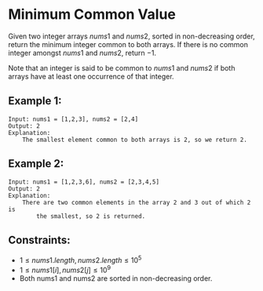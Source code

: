 # Minimum Common Value

Given two integer arrays $nums1$ and $nums2$, sorted in non-decreasing order,  
return the minimum integer common to both arrays. If there is no common  
integer amongst $nums1$ and $nums2$, return $-1$.

Note that an integer is said to be common to $nums1$ and $nums2$ if both  
arrays have at least one occurrence of that integer.

 

## Example 1:

    Input: nums1 = [1,2,3], nums2 = [2,4]
    Output: 2
    Explanation: 
        The smallest element common to both arrays is 2, so we return 2.

## Example 2:

    Input: nums1 = [1,2,3,6], nums2 = [2,3,4,5]
    Output: 2
    Explanation: 
        There are two common elements in the array 2 and 3 out of which 2 is  
            the smallest, so 2 is returned.

 

## Constraints:

* $1 \le nums1.length, nums2.length \le 10^5$
* $1 \le nums1[i], nums2[j] \le 10^9$
* Both nums1 and nums2 are sorted in non-decreasing order.

